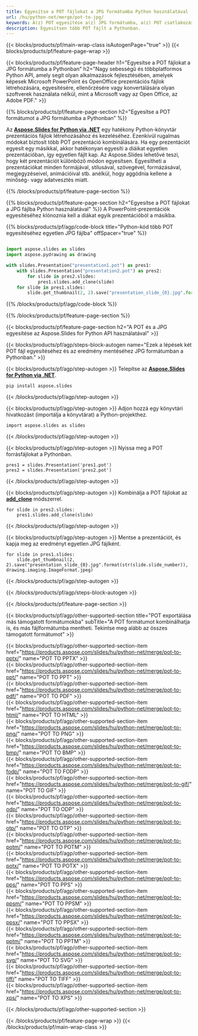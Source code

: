 ```yaml
---
title: Egyesítse a POT fájlokat a JPG formátumba Python használatával
url: /hu/python-net/merge/pot-to-jpg/
keywords: A(z) POT egyesítése a(z) JPG formátumba, a(z) POT csatlakozása a(z) JPG formátumba, a(z)(POT) összevonása a(z) JPG formátumba, PowerPoint, Presentation, JPG, Python, Aspose
description: Egyesítsen több POT fájlt a Pythonban.
---
```


{{< blocks/products/pf/main-wrap-class isAutogenPage="true" >}}
{{< blocks/products/pf/feature-page-wrap >}}

{{< blocks/products/pf/feature-page-header h1="Egyesítse a POT fájlokat a JPG formátumba a Pythonban" h2="Nagy sebességű és többplatformos Python API, amely segít olyan alkalmazások fejlesztésében, amelyek képesek Microsoft PowerPoint és OpenOffice prezentációs fájlok létrehozására, egyesítésére, ellenőrzésére vagy konvertálására olyan szoftverek használata nélkül, mint a Microsoft vagy az Open Office, az Adobe PDF." >}}

{{% blocks/products/pf/feature-page-section h2="Egyesítse a POT formátumot a JPG formátumba a Pythonban" %}}

Az [**Aspose.Slides for Python via .NET**](https://products.aspose.com/slides/hu/python-net/) egy hatékony Python-könyvtár prezentációs fájlok létrehozásához és kezeléséhez. Ezenkívül rugalmas módokat biztosít több POT prezentáció kombinálására. Ha egy prezentációt egyesít egy másikkal, akkor hatékonyan egyesíti a diáikat egyetlen prezentációban, így egyetlen fájlt kap. Az Aspose.Slides lehetővé teszi, hogy két prezentációt különböző módon egyesítsen. Egyesítheti a prezentációkat minden formájával, stílusával, szövegével, formázásával, megjegyzéseivel, animációival stb. anélkül, hogy aggódnia kellene a minőség- vagy adatvesztés miatt.

{{% /blocks/products/pf/feature-page-section %}}

{{% blocks/products/pf/feature-page-section  h2="Egyesítse a POT fájlokat a JPG fájlba Python használatával" %}}
A PowerPoint-prezentációk egyesítéséhez klónoznia kell a diákat egyik prezentációból a másikba.

{{% blocks/products/pf/agp/code-block title="Python-kód több POT egyesítéséhez egyetlen JPG fájlba" offSpacer="true" %}}

```python

import aspose.slides as slides
import aspose.pydrawing as drawing

with slides.Presentation("presentation1.pot") as pres1:
    with slides.Presentation("presentation2.pot") as pres2:
        for slide in pres2.slides:
            pres1.slides.add_clone(slide)
    for slide in pres1.slides:
        slide.get_thumbnail(2, 2).save("presentation_slide_{0}.jpg".format(str(slide.slide_number)), drawing.imaging.ImageFormat.jpeg)
```


{{% /blocks/products/pf/agp/code-block %}}

{{% /blocks/products/pf/feature-page-section %}}

{{< blocks/products/pf/feature-page-section  h2="A POT és a JPG egyesítése az Aspose.Slides for Python API használatával" >}}

{{< blocks/products/pf/agp/steps-block-autogen name="Ezek a lépések két POT fájl egyesítéséhez és az eredmény mentéséhez JPG formátumban a Pythonban." >}}

{{< blocks/products/pf/agp/step-autogen >}}
Telepítse az [**Aspose.Slides for Python via .NET**](https://products.aspose.com/slides/hu/python-net/).
```
pip install aspose.slides
```
{{< /blocks/products/pf/agp/step-autogen >}}

{{< blocks/products/pf/agp/step-autogen >}}
Adjon hozzá egy könyvtári hivatkozást (importálja a könyvtárat) a Python-projekthez.
```
import aspose.slides as slides
```
{{< /blocks/products/pf/agp/step-autogen >}}

{{< blocks/products/pf/agp/step-autogen >}}
Nyissa meg a POT forrásfájlokat a Pythonban.
```
pres1 = slides.Presentation('pres1.pot')
pres2 = slides.Presentation('pres2.pot')
```
{{< /blocks/products/pf/agp/step-autogen >}}

{{< blocks/products/pf/agp/step-autogen >}}
Kombinálja a POT fájlokat az [**add_clone**](https://reference.aspose.com/slides/python-net/aspose.slides/islidecollection/#methods) módszerrel.
```
for slide in pres2.slides:
    pres1.slides.add_clone(slide)
```
{{< /blocks/products/pf/agp/step-autogen >}}

{{< blocks/products/pf/agp/step-autogen >}}
Mentse a prezentációt, és kapja meg az eredményt egyetlen JPG fájlként.
```
for slide in pres1.slides:
    slide.get_thumbnail(2, 2).save("presentation_slide_{0}.jpg".format(str(slide.slide_number)), drawing.imaging.ImageFormat.jpeg)
```

{{< /blocks/products/pf/agp/step-autogen >}}

{{< /blocks/products/pf/agp/steps-block-autogen >}}

{{< /blocks/products/pf/feature-page-section >}}

{{< blocks/products/pf/agp/other-supported-section title="POT exportálása más támogatott formátumokba" subTitle="A POT formátumot kombinálhatja is, és más fájlformátumba mentheti. Tekintse meg alább az összes támogatott formátumot" >}}

{{< blocks/products/pf/agp/other-supported-section-item href="https://products.aspose.com/slides/hu/python-net/merge/pot-to-pptx/" name="POT TO PPTX" >}}  
{{< blocks/products/pf/agp/other-supported-section-item href="https://products.aspose.com/slides/hu/python-net/merge/pot-to-ppt/" name="POT TO PPT" >}}  
{{< blocks/products/pf/agp/other-supported-section-item href="https://products.aspose.com/slides/hu/python-net/merge/pot-to-pdf/" name="POT TO PDF" >}}  
{{< blocks/products/pf/agp/other-supported-section-item href="https://products.aspose.com/slides/hu/python-net/merge/pot-to-html/" name="POT TO HTML" >}}  
{{< blocks/products/pf/agp/other-supported-section-item href="https://products.aspose.com/slides/hu/python-net/merge/pot-to-png/" name="POT TO PNG" >}}  
{{< blocks/products/pf/agp/other-supported-section-item href="https://products.aspose.com/slides/hu/python-net/merge/pot-to-bmp/" name="POT TO BMP" >}}  
{{< blocks/products/pf/agp/other-supported-section-item href="https://products.aspose.com/slides/hu/python-net/merge/pot-to-fodp/" name="POT TO FODP" >}}  
{{< blocks/products/pf/agp/other-supported-section-item href="https://products.aspose.com/slides/hu/python-net/merge/pot-to-gif/" name="POT TO GIF" >}}  
{{< blocks/products/pf/agp/other-supported-section-item href="https://products.aspose.com/slides/hu/python-net/merge/pot-to-odp/" name="POT TO ODP" >}}  
{{< blocks/products/pf/agp/other-supported-section-item href="https://products.aspose.com/slides/hu/python-net/merge/pot-to-otp/" name="POT TO OTP" >}}  
{{< blocks/products/pf/agp/other-supported-section-item href="https://products.aspose.com/slides/hu/python-net/merge/pot-to-potm/" name="POT TO POTM" >}}  
{{< blocks/products/pf/agp/other-supported-section-item href="https://products.aspose.com/slides/hu/python-net/merge/pot-to-potx/" name="POT TO POTX" >}}  
{{< blocks/products/pf/agp/other-supported-section-item href="https://products.aspose.com/slides/hu/python-net/merge/pot-to-pps/" name="POT TO PPS" >}}  
{{< blocks/products/pf/agp/other-supported-section-item href="https://products.aspose.com/slides/hu/python-net/merge/pot-to-ppsm/" name="POT TO PPSM" >}}  
{{< blocks/products/pf/agp/other-supported-section-item href="https://products.aspose.com/slides/hu/python-net/merge/pot-to-ppsx/" name="POT TO PPSX" >}}  
{{< blocks/products/pf/agp/other-supported-section-item href="https://products.aspose.com/slides/hu/python-net/merge/pot-to-pptm/" name="POT TO PPTM" >}}  
{{< blocks/products/pf/agp/other-supported-section-item href="https://products.aspose.com/slides/hu/python-net/merge/pot-to-svg/" name="POT TO SVG" >}}  
{{< blocks/products/pf/agp/other-supported-section-item href="https://products.aspose.com/slides/hu/python-net/merge/pot-to-tiff/" name="POT TO TIFF" >}}  
{{< blocks/products/pf/agp/other-supported-section-item href="https://products.aspose.com/slides/hu/python-net/merge/pot-to-xps/" name="POT TO XPS" >}}  


{{< /blocks/products/pf/agp/other-supported-section >}}

{{< /blocks/products/pf/feature-page-wrap >}}
{{< /blocks/products/pf/main-wrap-class >}}